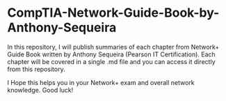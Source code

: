 # CompTIA-Network-Guide-Book-by-Anthony-Sequeira
In this repository, I will publish summaries of each chapter from Network+ Guide Book written by Anthony Sequeira (Pearson IT Certification). Each chapter will be covered in a single .md file and you can access it directly from this repository.

I Hope this helps you in your Network+ exam and overall network knowledge.
Good luck!

